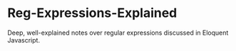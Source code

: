 # Reg-Expressions-Explained
Deep, well-explained notes over regular expressions discussed in Eloquent Javascript.
